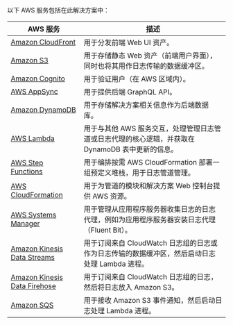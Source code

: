 以下 AWS 服务包括在此解决方案中：

| AWS 服务                                                                                       | 描述                                                                                                                                               |
| --------------------------------------------------------------------------------------------- | --------------------------------------------------------------------------------------------------------------------------------------------------- |
| [Amazon CloudFront](https://aws.amazon.com/cloudfront)                                      | 用于分发前端 Web UI 资产。                                                         |
| [Amazon S3](http://aws.amazon.com/s3/)                                                      | 用于存储静态 Web 资产（前端用户界面），同时也将其用作日志传输的数据缓冲区。                                           |
| [Amazon Cognito](https://aws.amazon.com/cognito)                                    | 用于验证用户（在 AWS 区域内）。                                                           |
| [AWS AppSync](https://aws.amazon.com/appsync)                                             | 用于提供后端 GraphQL API。                                                                                                                      |
| [Amazon DynamoDB](https://aws.amazon.com/dynamodb)                                        | 用于存储解决方案相关信息作为后端数据库。                                                                                              |
| [AWS Lambda](https://aws.amazon.com/lambda)                                               | 用于与其他 AWS 服务交互，处理管理日志管道或日志代理的核心逻辑，并获取在 DynamoDB 表中更新的信息。    |
| [AWS Step Functions](https://aws.amazon.com/step-functions)                               | 用于编排按需 AWS CloudFormation 部署一组预定义堆栈，用于日志管道管理。                     |
| [AWS CloudFormation](https://aws.amazon.com/cloudformation)                               | 用于为管道的模块和解决方案 Web 控制台提供 AWS 资源。                                         |
| [AWS Systems Manager](https://aws.amazon.com/systems-manager)                             | 用于管理从应用程序服务器收集日志的日志代理，例如为应用程序服务器安装日志代理（Fluent Bit）。        |
| [Amazon Kinesis Data Streams](https://aws.amazon.com/kinesis/data-streams/)   | 用于订阅来自 CloudWatch 日志组的日志或作为日志传输的数据缓冲区，然后启动日志处理 Lambda 进程。 |
| [Amazon Kinesis Data Firehose](https://aws.amazon.com/kinesis/data-firehose/) | 用于订阅来自 CloudWatch 日志组的日志，然后将日志放入 Amazon S3。                        |
| [Amazon SQS](https://aws.amazon.com/sqs)                   | 用于接收 Amazon S3 事件通知，然后启动日志处理 Lambda 进程。                              |
